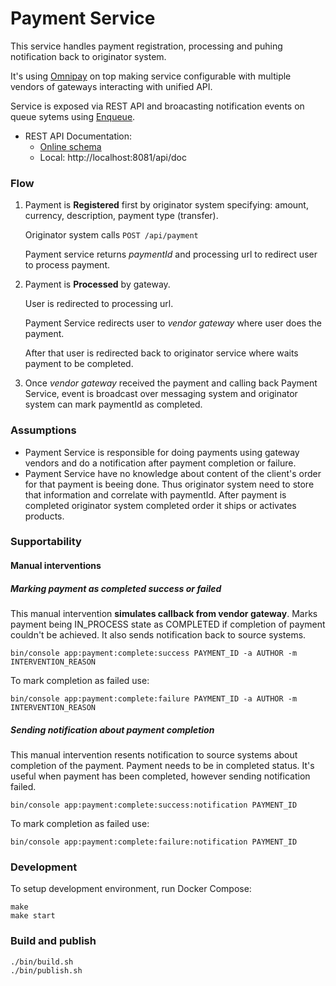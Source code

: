 # Payment Service

This service handles payment registration, processing and puhing notification back to originator system.

It's using [Omnipay](https://omnipay.thephpleague.com/) on top making service configurable with multiple vendors
of gateways interacting with unified API.

Service is exposed via REST API and broacasting notification events on queue sytems using
[Enqueue](https://github.com/php-enqueue).

* REST API Documentation:
  * [Online schema](https://petstore.swagger.io/?url=https://raw.githubusercontent.com/athlan/payment-service/master/doc/doc.json)
  * Local: http://localhost:8081/api/doc

### Flow

1. Payment is **Registered** first by originator system specifying: amount, currency, description, payment type
   (transfer).

   Originator system calls `POST /api/payment`
   
   Payment service returns _paymentId_ and processing url to redirect user to process payment.
   
2. Payment is **Processed** by gateway.
   
   User is redirected to processing url.
   
   Payment Service redirects user to _vendor gateway_ where user does the payment.
   
   After that user is redirected back to originator service where waits payment to be completed.
   
3. Once _vendor gateway_ received the payment and calling back Payment Service, event is broadcast over messaging
   system and originator system can mark paymentId as completed. 

### Assumptions

* Payment Service is responsible for doing payments using gateway vendors and do a notification after payment completion
  or failure.
* Payment Service have no knowledge about content of the client's order for that payment is beeing done.
  Thus originator system need to store that information and correlate with paymentId. After payment is completed
  originator system completed order it ships or activates products.

### Supportability

#### Manual interventions

##### Marking payment as completed success or failed

This manual intervention **simulates callback from vendor gateway**. Marks payment being IN_PROCESS state as COMPLETED
if completion of payment couldn't be achieved. It also sends notification back to source systems.

```
bin/console app:payment:complete:success PAYMENT_ID -a AUTHOR -m INTERVENTION_REASON
```

To mark completion as failed use:

```
bin/console app:payment:complete:failure PAYMENT_ID -a AUTHOR -m INTERVENTION_REASON
```

##### Sending notification about payment completion

This manual intervention resents notification to source systems about completion of the payment. Payment needs to be
in completed status. It's useful when payment has been completed, however sending notification failed.

```
bin/console app:payment:complete:success:notification PAYMENT_ID
```

To mark completion as failed use:

```
bin/console app:payment:complete:failure:notification PAYMENT_ID
```

### Development

To setup development environment, run Docker Compose:

```
make
make start
```

### Build and publish

```
./bin/build.sh
./bin/publish.sh
```
